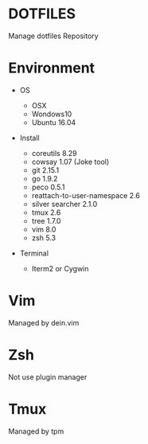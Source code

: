 # DOTFILES
Manage dotfiles Repository

# Environment
- OS
  - OSX
  - Wondows10
  - Ubuntu 16.04

- Install
  - coreutils 8.29
  - cowsay 1.07 (Joke tool)
  - git 2.15.1
  - go 1.9.2
  - peco 0.5.1
  - reattach-to-user-namespace 2.6
  - silver searcher 2.1.0
  - tmux 2.6
  - tree 1.7.0
  - vim 8.0
  - zsh 5.3

- Terminal
  - Iterm2 or Cygwin

# Vim
Managed by dein.vim

# Zsh
Not use plugin manager

# Tmux
Managed by tpm
